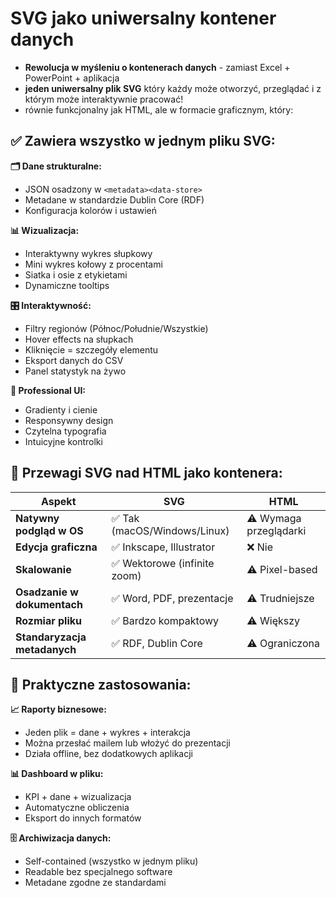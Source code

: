 # SVG jako uniwersalny kontener danych

- **Rewolucja w myśleniu o kontenerach danych** - zamiast Excel + PowerPoint + aplikacja
- **jeden uniwersalny plik SVG** który każdy może otworzyć, przeglądać i z którym może interaktywnie pracować!
- równie funkcjonalny jak HTML, ale w formacie graficznym, który:

## ✅ **Zawiera wszystko w jednym pliku SVG:**

**🗂️ Dane strukturalne:**
- JSON osadzony w `<metadata><data-store>`
- Metadane w standardzie Dublin Core (RDF)
- Konfiguracja kolorów i ustawień

**📊 Wizualizacja:**
- Interaktywny wykres słupkowy
- Mini wykres kołowy z procentami
- Siatka i osie z etykietami
- Dynamiczne tooltips

**🎛️ Interaktywność:**
- Filtry regionów (Północ/Południe/Wszystkie)
- Hover effects na słupkach
- Kliknięcie = szczegóły elementu
- Eksport danych do CSV
- Panel statystyk na żywo

**🎨 Professional UI:**
- Gradienty i cienie
- Responsywny design
- Czytelna typografia
- Intuicyjne kontrolki

## 🌟 **Przewagi SVG nad HTML jako kontenera:**

| Aspekt | SVG | HTML |
|--------|-----|------|
| **Natywny podgląd w OS** | ✅ Tak (macOS/Windows/Linux) | ⚠️ Wymaga przeglądarki |
| **Edycja graficzna** | ✅ Inkscape, Illustrator | ❌ Nie |
| **Skalowanie** | ✅ Wektorowe (infinite zoom) | ⚠️ Pixel-based |
| **Osadzanie w dokumentach** | ✅ Word, PDF, prezentacje | ⚠️ Trudniejsze |
| **Rozmiar pliku** | ✅ Bardzo kompaktowy | ⚠️ Większy |
| **Standaryzacja metadanych** | ✅ RDF, Dublin Core | ⚠️ Ograniczona |

## 🎯 **Praktyczne zastosowania:**

**📈 Raporty biznesowe:**
- Jeden plik = dane + wykres + interakcja
- Można przesłać mailem lub włożyć do prezentacji
- Działa offline, bez dodatkowych aplikacji

**📊 Dashboard w pliku:**
- KPI + dane + wizualizacja
- Automatyczne obliczenia
- Eksport do innych formatów

**🗄️ Archiwizacja danych:**
- Self-contained (wszystko w jednym pliku)
- Readable bez specjalnego software
- Metadane zgodne ze standardami

